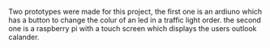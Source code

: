 Two prototypes were made for this project, 
the first one is an ardiuno which has a button to change the colur of an led in a traffic light order.
the second one is a raspberry pi with a touch screen which displays the users outlook calander.
